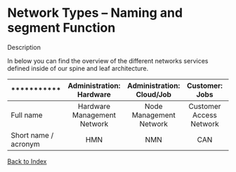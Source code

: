 # Network Types – Naming and segment Function

Description

In below you can find the overview of the different networks services defined inside of our spine and leaf architecture.


| *********** | Administration: Hardware | Administration: Cloud/Job     | Customer: Jobs | Customer: Administration | Storage |
| :---        |    :----:   |    :----:   |    :----:   |     :----:   |          ---: |
| Full name      | Hardware Management Network       | Node Management Network   | Customer Access Network | Customer Management Network | Storage User Network |
| Short name / acronym   | HMN        | NMN      | CAN | CMN | SUN


[Back to Index](#index)


